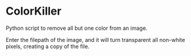 # ColorKiller
Python script to remove all but one color from an image.

Enter the filepath of the image, and it will turn transparent all non-white pixels, creating a copy of the file.
